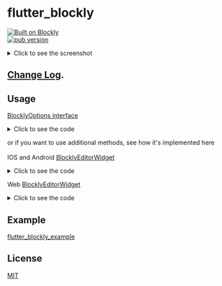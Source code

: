 # flutter_blockly

[![Built on Blockly](https://tinyurl.com/built-on-blockly)](https://github.com/google/blockly)
<br/>
[![pub version](https://img.shields.io/pub/v/flutter_blockly.svg)](https://pub.dev/packages/flutter_blockly)

<details><summary>Click to see the screenshot</summary>

![Flutter Blockly editor](https://github-production-user-asset-6210df.s3.amazonaws.com/26460350/283968394-fdf46ed0-276b-4171-86fb-94f5d69940e4.png)

</details>

## [Change Log](https://github.com/SerSerch/flutter_blockly/blob/main/CHANGELOG.md).

## Usage

[BlocklyOptions interface](https://developers.google.com/blockly/reference/js/blockly.blocklyoptions_interface)

<details><summary>Click to see the code</summary>

```dart
import 'package:flutter_blockly/flutter_blockly.dart';

// ...

@override
Widget build(BuildContext context) {
return Scaffold(
  body: SafeArea(
    child: BlocklyEditorWidget(
      workspaceConfiguration: workspaceConfiguration,
      initial: initial,
      onInject: onInject,
      onChange: onChange,
      onDispose: onDispose,
      onError: onError,
    ),
  ),
);
}

void onChange({xml, json, dart, js, lua, php, python}) {
}
```

for it to work for web browsers, you must add\
`blockly.min.js` in [web/index.html](https://github.com/SerSerch/flutter_blockly/blob/main/example/web/index.html)
```html
<!DOCTYPE html>
<html>
<head>
  <!-- ...... -->
</head>
<body>
  <!-- ...... -->
  
  <!-- here -->
  <script src='https://unpkg.com/blockly/blockly.min.js' defer></script>

  <!-- code generation -->
  <script src="https://unpkg.com/blockly/dart_compressed" defer></script>
  <script src="https://unpkg.com/blockly/javascript_compressed" defer></script>
  <script src="https://unpkg.com/blockly/lua_compressed" defer></script>
  <script src="https://unpkg.com/blockly/php_compressed" defer></script>
  <script src="https://unpkg.com/blockly/python_compressed" defer></script>
</body>
</html>
```

</details>

or if you want to use additional methods, see how it's implemented here
<br><br>
IOS and Android [BlocklyEditorWidget](https://github.com/SerSerch/flutter_blockly/blob/main/lib/src/blockly_editor_widget.dart)

<details><summary>Click to see the code</summary>

```dart
import 'package:flutter_blockly/flutter_blockly.dart';
import 'package:webview_flutter/webview_flutter.dart';

// ...

class _MyWidgetState extends State<MyWidgetState> {
  late final BlocklyEditor editor;

  @override
  void initState() {
    super.initState();

    editor = BlocklyEditor(
      workspaceConfiguration: widget.workspaceConfiguration,
      initial: widget.initial,
      onError: widget.onError,
      onInject: widget.onInject,
      onChange: widget.onChange,
      onDispose: widget.onDispose,
    );
    
    // then you will have methods and WebViewController:
    // editor.init();
    // editor.dispose();
    // editor.onMessage();
    // editor.htmlRender();
    // editor.updateToolboxConfig();
    // editor.updateState();
    // editor.postData();
    // editor.runJS();
    // editor.state();
    // editor.code();
    // editor.blocklyController;
  }
}
```

</details>

Web [BlocklyEditorWidget](https://github.com/SerSerch/flutter_blockly/blob/main/lib/src/blockly_editor_web_widget.dart)

<details><summary>Click to see the code</summary>

```dart
import 'package:flutter_blockly/flutter_blockly.dart';

// ...

class _MyWidgetState extends State<MyWidgetState> {
  late final BlocklyEditor editor;

  @override
  void initState() {
    super.initState();

    editor = BlocklyEditor(
      workspaceConfiguration: widget.workspaceConfiguration,
      initial: widget.initial,
      onError: widget.onError,
      onInject: widget.onInject,
      onChange: widget.onChange,
      onDispose: widget.onDispose,
    );
    
    // then you will have methods:
    // editor.init();
    // editor.dispose();
    // editor.addJavaScriptChannel();
    // editor.onMessage();
    // editor.htmlRender();
    // editor.updateToolboxConfig();
    // editor.updateState();
    // editor.postData();
    // editor.runJS();
    // editor.state();
    // editor.code();
  }
}
```

</details>

## Example

[flutter_blockly_example](https://github.com/SerSerch/flutter_blockly/blob/main/example)

## License

[MIT](LICENSE)
